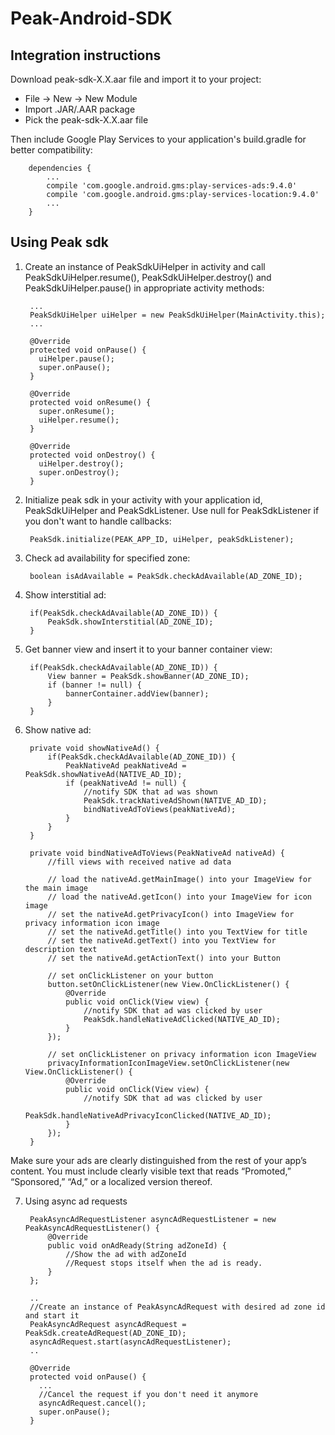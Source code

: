 # Peak-Android-SDK

## Integration instructions 
Download peak-sdk-X.X.aar file and import it to your project:

  - File -> New -> New Module
  - Import .JAR/.AAR package
  - Pick the peak-sdk-X.X.aar file

Then include Google Play Services to your application's build.gradle for better compatibility:

        dependencies {
            ...
            compile 'com.google.android.gms:play-services-ads:9.4.0'
            compile 'com.google.android.gms:play-services-location:9.4.0'
            ...
        }


## Using Peak sdk

1. Create an instance of PeakSdkUiHelper in activity and call PeakSdkUiHelper.resume(), PeakSdkUiHelper.destroy() and PeakSdkUiHelper.pause() in appropriate activity methods:
        
        ...
        PeakSdkUiHelper uiHelper = new PeakSdkUiHelper(MainActivity.this);
        ...
        
        @Override
        protected void onPause() {
          uiHelper.pause();
          super.onPause();
        }
         
        @Override
        protected void onResume() {
          super.onResume();
          uiHelper.resume();
        }
         
        @Override
        protected void onDestroy() {
          uiHelper.destroy();
          super.onDestroy();
        }

2. Initialize peak sdk in your activity with your application id, PeakSdkUiHelper and PeakSdkListener. Use null for PeakSdkListener if you don't want to handle callbacks:

        PeakSdk.initialize(PEAK_APP_ID, uiHelper, peakSdkListener);

3. Check ad availability for specified zone:

        boolean isAdAvailable = PeakSdk.checkAdAvailable(AD_ZONE_ID);

4. Show interstitial ad:

        if(PeakSdk.checkAdAvailable(AD_ZONE_ID)) {
            PeakSdk.showInterstitial(AD_ZONE_ID);
        }

5. Get banner view and insert it to your banner container view:

        if(PeakSdk.checkAdAvailable(AD_ZONE_ID)) {
            View banner = PeakSdk.showBanner(AD_ZONE_ID);
            if (banner != null) {
                bannerContainer.addView(banner);
            }
        }

6. Show native ad:

        private void showNativeAd() {
            if(PeakSdk.checkAdAvailable(AD_ZONE_ID)) {
                PeakNativeAd peakNativeAd = PeakSdk.showNativeAd(NATIVE_AD_ID);
                if (peakNativeAd != null) {
                    //notify SDK that ad was shown
                    PeakSdk.trackNativeAdShown(NATIVE_AD_ID);
                    bindNativeAdToViews(peakNativeAd);
                }
            }
        }

        private void bindNativeAdToViews(PeakNativeAd nativeAd) {
            //fill views with received native ad data
            
            // load the nativeAd.getMainImage() into your ImageView for the main image
            // load the nativeAd.getIcon() into your ImageView for icon image
            // set the nativeAd.getPrivacyIcon() into ImageView for privacy information icon image
            // set the nativeAd.getTitle() into you TextView for title
            // set the nativeAd.getText() into you TextView for description text
            // set the nativeAd.getActionText() into your Button

            // set onClickListener on your button 
            button.setOnClickListener(new View.OnClickListener() {
                @Override
                public void onClick(View view) {
                    //notify SDK that ad was clicked by user
                    PeakSdk.handleNativeAdClicked(NATIVE_AD_ID);
                }
            });

            // set onClickListener on privacy information icon ImageView
            privacyInformationIconImageView.setOnClickListener(new View.OnClickListener() {
                @Override
                public void onClick(View view) {
                    //notify SDK that ad was clicked by user
                    PeakSdk.handleNativeAdPrivacyIconClicked(NATIVE_AD_ID);
                }
            });
        }
        
  Make sure your ads are clearly distinguished from the rest of your app’s content. You must include clearly visible text that reads “Promoted,” “Sponsored,” “Ad,” or a localized version thereof.
  
7. Using async ad requests
  
        PeakAsyncAdRequestListener asyncAdRequestListener = new PeakAsyncAdRequestListener() {
            @Override
            public void onAdReady(String adZoneId) {
                //Show the ad with adZoneId
                //Request stops itself when the ad is ready.
            }
        };
        
        ..
        //Create an instance of PeakAsyncAdRequest with desired ad zone id and start it
        PeakAsyncAdRequest asyncAdRequest = PeakSdk.createAdRequest(AD_ZONE_ID);
        asyncAdRequest.start(asyncAdRequestListener);
        ..
        
        @Override
        protected void onPause() {
          ...
          //Cancel the request if you don't need it anymore
          asyncAdRequest.cancel();
          super.onPause();
        }

